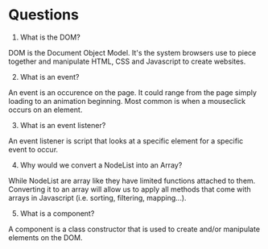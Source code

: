 # Questions

1. What is the DOM?

DOM is the Document Object Model. It's the system browsers use to piece together and manipulate HTML, CSS and Javascript to create websites.


2. What is an event?

An event is an occurence on the page.  It could range from the page simply loading to an animation beginning.  Most common is when a mouseclick occurs on an element.


3. What is an event listener?

An event listener is script that looks at a specific element for a specific event to occur.


4. Why would we convert a NodeList into an Array?

While NodeList are array like they have limited functions attached to them. Converting it to an array will allow us to apply all methods that come with arrays in Javascript (i.e. sorting, filtering, mapping...).


5. What is a component? 

A component is a class constructor that is used to create and/or manipulate elements on the DOM. 
